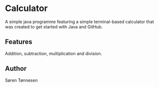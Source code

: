 # Calculator
A simple java programme featuring a simple terminal-based calculator that was created to get started with Java and GitHub.

## Features
Addition, subtraction, multiplication and division.

## Author
Søren Tønnesen
